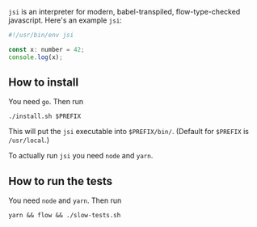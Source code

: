 `jsi` is an interpreter for modern, babel-transpiled, flow-type-checked
javascript. Here's an example `jsi`:

```js
#!/usr/bin/env jsi

const x: number = 42;
console.log(x);
```

## How to install

You need `go`. Then run

`./install.sh $PREFIX`

This will put the `jsi` executable into `$PREFIX/bin/`. (Default for `$PREFIX` is `/usr/local`.)

To actually run `jsi` you need `node` and `yarn`.

## How to run the tests

You need `node` and `yarn`. Then run

`yarn && flow && ./slow-tests.sh`
